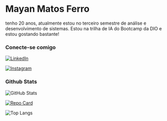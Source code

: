 # Mayan Matos Ferro

tenho 20 anos, atualmente estou no terceiro semestre de análise e desenvolvimento de sistemas. Estou na trilha de IA do Bootcamp da DIO e estou gostando bastante!

### Conecte-se comigo

 [![LinkedIn](https://img.shields.io/badge/LinkedIn-0077B5?style=for-the-badge&logo=linkedin&logoColor=white)](https://www.linkedin.com/in/mayan-matos-ferro/) 

[![Instagram](https://img.shields.io/badge/-Instagram-%23E4405F?style=for-the-badge&logo=instagram&logoColor=white)](https://www.instagram.com/mayan_frr/)


### Github Stats

![GitHub Stats](https://github-readme-stats.vercel.app/api?username=mMayan&theme=transparent&bg_color=000&border_color=30A3DC&show_icons=true&icon_color=30A3DC&title_color=E94D5F&text_color=FFF)


[![Repo Card](https://github-readme-stats.vercel.app/api/pin/?username=mMayan&repo=Separador-Elogios-Ofensas&bg_color=000&border_color=30A3DC&show_icons=true&icon_color=30A3DC&title_color=E94D5F&text_color=FFF)](https://github.com/mMayan/Separador-Elogios-Ofensas)


![Top Langs](https://github-readme-stats-git-masterrstaa-rickstaa.vercel.app/api/top-langs/?username=mMayan&layout=compact&bg_color=000&border_color=30A3DC&title_color=E94D5F&text_color=FFF)
